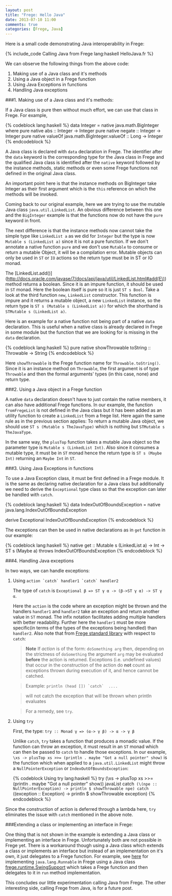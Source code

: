 ```yaml
---
layout: post
title: "Frege: Hello Java"
date: 2013-07-10 11:00
comments: true
categories: [Frege, Java]
---
```


Here is a small code demonstrating Java interoperability in Frege:

{% include_code Calling Java from Frege lang:haskell HelloJava.fr %}

We can observe the following things from the above code:

1. Making use of a Java class and it's methods
2. Using a Java object in a Frege function
3. Using Java Exceptions in functions
4. Handling Java exceptions

###1. Making use of a Java class and it's methods:

If a Java class is pure then without much effort, we can use that class in Frege. For example,

{% codeblock lang:haskell %}
data Integer = native java.math.BigInteger where
    pure  native abs                                  :: Integer -> Integer
    pure  native negate                               :: Integer -> Integer
    pure  native valueOf java.math.BigInteger.valueOf :: Long -> Integer
{% endcodeblock %}

A Java class is declared with `data` declaration in Frege. The identifier after the `data` keyword
is the corresponding type for the Java class in Frege and the qualified Java class is identified after the `native`
keyword followed by the instance methods, static methods or even some Frege functions not defined in the
original Java class.

An important point here is that the instance methods on BigInteger take Integer as their
first argument which is the `this` reference on which the methods will be invoked.

Coming back to our original example, here 
we are trying to use the mutable Java class `java.util.LinkedList`.
An obvious difference between this one and the `BigInteger` example is that the 
functions now do not have the `pure` keyword in front.

The next difference is that the instance methods now cannot take the simple type like `LinkedList a` as we did for
`Integer` but the type is now `Mutable s (LinkedList a)` since it is not a pure function.
If we don't annotate a native function `pure` and we don't use `Mutable` to consume or return a mutable Object, it will be a 
compilation error. Mutable objects can only be used in `ST` or `IO` actions so the return type 
must be in ST or IO monad.

The [LinkedList.add()](http://docs.oracle.com/javase/7/docs/api/java/util/LinkedList.html#add(E\)) method returns a boolean. Since
it is an impure function, it should be used in `ST` monad. Here the boolean itself is pure so it is just `ST s Bool`.
Take a look at the third function `new`, `LinkedList` constructor. This function is impure and it returns
a mutable object, a new `LinkedList` instance, so the return type is `ST s (Mutable s (LinkedList a))` for which the shorthand is `STMutable s (LinkedList a)`.

Here is an example for a native function not being part of a native
`data` declaration. This is useful when a native class is already
declared in Frege in some module but the function that we are looking
for is missing in the `data` declaration.

{% codeblock lang:haskell %}
pure native showThrowable toString :: Throwable -> String
{% endcodeblock %}

Here `showThrowable` is the Frege function name for `Throwable.toString()`. Since it is an
instance method on `Throwable`, the first argument is of type
`Throwable` and then the formal arguments' types (in this case, none) and return type.

###2. Using a Java object in a Frege function

A native `data` declaration doesn't have to just contain the native members, it can also have
additional Frege functions. 
In our example, the function `fromFregeList` is not defined in
the Java class but it has been added as an utility function to create a `LinkedList` from a frege list.
Here again the same rule as in the previous section applies: To return a mutable Java object, 
we should use `ST s (Mutable s TheJavaType)` which is nothing but `STMutable s TheJavaType`.

In the same way, the `plusTop` function takes a mutable Java object so the parameter type is
`Mutable s (LinkedList Int)`. Also since it consumes a mutable type, it must be in `ST` monad hence 
the return type is `ST s (Maybe Int)` returning an `Maybe Int` in `ST`.

###3. Using Java Exceptions in functions

To use a Java Exception class, it must be first defined in a Frege
module. It is the same as declaring native declaration for a Java class but 
additionally we need to derive the `Exceptional` type class so that the exception can later be handled with
`catch`.

{% codeblock lang:haskell %}
data IndexOutOfBoundsException = native java.lang.IndexOutOfBoundsException

derive Exceptional IndexOutOfBoundsException
{% endcodeblock %}

The exceptions can then be used in native declarations as in `get` function in our example:

{% codeblock lang:haskell %}
native get :: Mutable s (LinkedList a) -> Int -> ST s (Maybe a) throws
    IndexOutOfBoundsException
{% endcodeblock %}

###4. Handling Java exceptions

In two ways, we can handle exceptions:

1.  Using ``action `catch` handler1 `catch` handler2``

    The type of `catch` is `Exceptional β => ST γ α -> (β->ST γ α) -> ST γ α`.

    Here the `action` is the code where an exception might be thrown
    and the handlers `handler1` and `handler2` take an exception and
    return another value in `ST` monad. The infix notation facilitates
    adding multiple handlers with better readability. Further here the
    `handler1` must be more specific(in terms of the types of the
    exceptions being handled) than `handler2`. Also note that from [Frege standard library](https://github.com/Frege/frege/blob/master/frege/prelude/PreludeIO.fr#L116) with respect to `catch`:

    > **Note** If *action* is of the form:
       `doSomething arg`
    > then, depending on the strictness of `doSomething` the argument `arg` may be evaluated
    **before** the action is returned. Exceptions (i.e. undefined values) 
    that occur in the construction of the action do **not** count as 
    exceptions thrown during execution of it, and hence cannot be catched.
    
    > Example:
    ``println (head []) `catch`  ....``
    
    > will not catch the exception that will be thrown when println evaluates
    
    > For a remedy, see `try`.

2.  Using `try`

    First, the type: `try :: Monad γ => (α-> γ β) -> α -> γ β`


    Unlike `catch`, `try` takes a function that produces a monadic value. If
    the function can throw an exception, it must result in an `ST`
    monad which can then be passed to `catch` to handle those
    exceptions. In our example, `\xs -> plusTop xs >>= (println . maybe "Got a null pointer"
    show)` is the function which when applied to a
    `java.util.LinkedList` might throw a `NullPointerException` or
    `IndexOutOfBoundsException`:
    
    {% codeblock Using try lang:haskell %}
    try (\xs -> plusTop xs >>= (println . maybe "Got a null pointer" show)) javaList
        catch` (\(npe :: NullPointerException) -> println $ showThrowable npe)
        catch` (\(exception :: Exception) -> println $ showThrowable exception)
    {% endcodeblock %}

Since the construction of action is deferred through a lambda
here, `try` eliminates the issue with `catch` mentioned in the above note.

###Extending a class or implementing an interface in Frege:

One thing that is not shown in the example is extending a Java class
or implementing an interface in Frege. Unfortunately both are not possible in Frege
yet. There is a workaround though using a Java class which extends a
class or implements an interface but instead of an implementation on
it's own, it just delegates to a Frege function. For example, see
[here](https://github.com/Frege/frege/blob/master/frege/java/Lang.fr#L89)
for implementing `java.lang.Runnable` in Frege using a Java class
[frege.runtime.SwingSupport](https://github.com/Frege/frege/blob/master/frege/runtime/SwingSupport.java#L56) which takes a Frege function and then
delegates to it in `run` method implementation.


This concludes our little experimentation calling Java from Frege. The
other interesting side, calling Frege from Java, is for a
future post.
